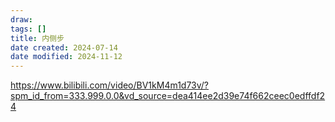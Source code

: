 ```yaml
---
draw:
tags: []
title: 内侧步
date created: 2024-07-14
date modified: 2024-11-12
---
```


https://www.bilibili.com/video/BV1kM4m1d73v/?spm_id_from=333.999.0.0&vd_source=dea414ee2d39e74f662ceec0edffdf24
